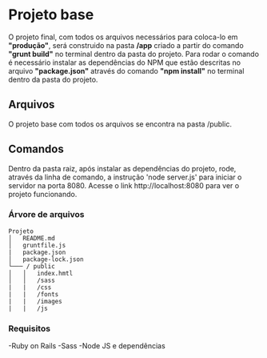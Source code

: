 # Projeto base

O projeto final, com todos os arquivos necessários para coloca-lo em **"produção"**, será construido na pasta **/app** criado a partir do comando **"grunt build"** no terminal dentro da pasta do projeto. Para rodar o comando é necessário instalar as dependências do NPM que estão descritas no arquivo **"package.json"** através do comando **"npm install"** no terminal dentro da pasta do projeto.

## Arquivos

O projeto base com todos os arquivos se encontra na pasta /public. 

## Comandos

Dentro da pasta raiz, após instalar as dependências do projeto, rode, através da linha de comando, a instrução 'node server.js' para iniciar o servidor na porta 8080. Acesse o link http://localhost:8080 para ver o projeto funcionando.

### Árvore de arquivos
```
Projeto
│   README.md
│   gruntfile.js   
|	package.json
│	package-lock.json
└─── / public
│   │   index.hmtl
│   │   /sass
|	|	/css
|	|	/fonts
|	|	/images
|	|	/js
```

### Requisitos

-Ruby on Rails
-Sass
-Node JS e dependências